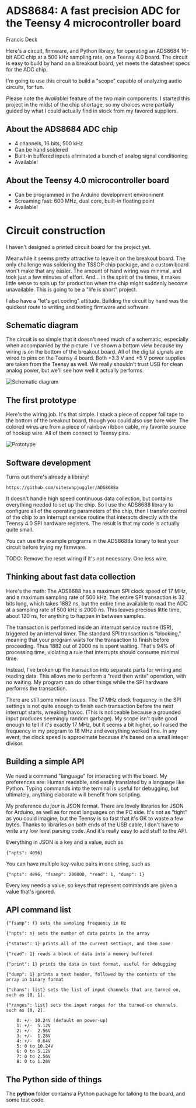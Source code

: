 # ADS8684: A fast precision ADC for the Teensy 4 microcontroller board

Francis Deck

Here's a circuit, firmware, and Python library, for operating an ADS8684 16-bit ADC chip at a 500 kHz sampling rate, on a Teensy 4.0 board. The circuit is easy to build by hand on a breakout board, yet meets the datasheet specs for the ADC chip.

I'm going to use this circuit to build a "scope" capable of analyzing audio circuits, for fun.

Please note the *Available!* feature of the two main components. I started this project in the midst of the chip shortage, so my choices were partially guided by what I could actually find in stock from my favored suppliers.

## About the ADS8684 ADC chip

* 4 channels, 16 bits, 500 kHz
* Can be hand soldered
* Built-in buffered inputs eliminated a bunch of analog signal conditioning
* Available!

## About the Teensy 4.0 microcontroller board

* Can be programmed in the Arduino development environment
* Screaming fast: 600 MHz, dual core, built-in floating point
* Available!

# Circuit construction

I haven't designed a printed circuit board for the project yet.

Meanwhile it seems pretty attractive to leave it on the breakout board. The only challenge was soldering the TSSOP chip package, and a custom board won't make that any easier. The amount of hand wiring was minimal, and took just a few minutes of effort. And... in the spirit of the times, it makes little sense to spin up for production when the chip might suddenly become unavailable. This is going to be a "life is short" project.

I also have a "let's get coding" attitude. Building the circuit by hand was the quickest route to writing and testing firmware and software. 

## Schematic diagram

The circuit is so simple that it doesn't need much of a schematic, especially when accompanied by the picture. I've shown a bottom view because my wiring is on the bottom of the breakout board. All of the digital signals are wired to pins on the Teensy 4 board. Both +3.3 V and +5 V power supplies are taken from the Teensy as well. We really shouldn't trust USB for clean analog power, but we'll see how well it actually performs.

![Schematic diagram](img/schematic.png)

## The first prototype

Here's the wiring job. It's that simple. I stuck a piece of copper foil tape to the bottom of the breakout board, though you could also use bare wire. The colored wires are from a piece of rainbow ribbon cable, my favorite source of hookup wire. All of them connect to Teensy pins.

![Prototype](img/wiring.png)

## Software development

Turns out there's already a library!

	https://github.com/siteswapjuggler/ADS8688a
	
It doesn't handle high speed continuous data collection, but contains everything needed to set up the chip. So I use the ADS8688 library to configure all of the operating parameters of the chip, then I transfer control of the chip to an interrupt service routine that interacts directly with the Teensy 4.0 SPI hardware registers. The result is that my code is actually quite small.

You can use the example programs in the ADS8688a library to test your circuit before trying my firmware.

TODO: Remove the reset wiring if it's not necessary. One less wire.

## Thinking about fast data collection

Here's the math: The ADS8688 has a maximum SPI clock speed of 17 MHz, and a maximum sampling rate of 500 kHz. The entire SPI transaction is 32 bits long, which takes 1882 ns, but the entire time available to read the ADC at a sampling rate of 500 kHz is 2000 ns. This leaves precious little time, about 120 ns, for anything to happen in between samples.

The transaction is performed inside an interrupt service routine (ISR), triggered by an interval timer. The standard SPI transaction is "blocking," meaning that your program waits for the transaction to finish before proceeding. Thus 1882 out of 2000 ns is spent waiting. That's 94% of processing time, violating a rule that interrupts should consume minimal time.

Instead, I've broken up the transaction into separate parts for writing and reading data. This allows me to perform a "read then write" operation, with no waiting. My program can do other things while the SPI hardware performs the transaction.

There are still some minor issues. The 17 MHz clock frequency in the SPI settings is not quite enough to finish each transaction before the next interrupt starts, wreaking havoc. (This is noticeable because a grounded input produces seemingly random garbage). My scope isn't quite good enough to tell if it's exactly 17 MHz, but it seems a bit higher, so I raised the frequency in my program to 18 MHz and everything worked fine. In any event, the clock speed is approximate because it's based on a small integer divisor.

## Building a simple API

We need a command "language" for interacting with the board. My preferences are: Human readable, and easily translated by a language like Python. Typing commands into the terminal is useful for debugging, but ultimately, anything elaborate will benefit from scripting. 

My preference *du jour* is JSON format. There are lovely libraries for JSON for Arduino, as well as for most languages on the PC side. It's not as "tight" as you could imagine, but the Teensy is so fast that it's OK to waste a few bytes. Thanks to libraries on both ends of the USB cable, I don't have to write any low level parsing code. And it's really easy to add stuff to the API.

Everything in JSON is a key and a value, such as 

	{"npts": 4096}
	
You can have multiple key-value pairs in one string, such as 

	{"npts": 4096, "fsamp": 200000, "read": 1, "dump": 1}
	
Every key needs a value, so keys that represent commands are given a value that's ignored.

## API command list

	{"fsamp": f} sets the sampling frequency in Hz
	
	{"npts": n} sets the number of data points in the array
	
	{"status": 1} prints all of the current settings, and then some
	
	{"read": 1} reads a block of data into a memory buffered
	
	{"print": 1} prints the data in text format, useful for debugging
	
	{"dump": 1} prints a text header, followed by the contents of the array in binary format
	
	{"chans": list} sets the list of input channels that are turned on, such as [0, 1].
	
	{"ranges": list} sets the input ranges for the turned-on channels, such as [0, 2].
	
		0: +/- 10.24V (default on power-up)
		1: +/-  5.12V
		2: +/-  2.56V
		3: +/-  1.28V
		4: +/-  0.64V
		5: 0 to 10.24V
		6: 0 to 5.12V
		7: 0 to 2.56V
		8: 0 to 1.28V
	
## The Python side of things

The **python** folder contains a Python package for talking to the board, and some test code.